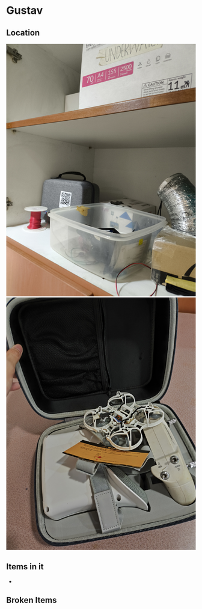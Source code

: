 # Gustav

## Location
![1000020214](fa505aae8313914c611ee75b69ca8da0_MD5.jpg)
![1000020213](78eaa890fc91c96fbdc6392d87aeaa93_MD5.jpg)

## Items in it
-

## Broken Items
